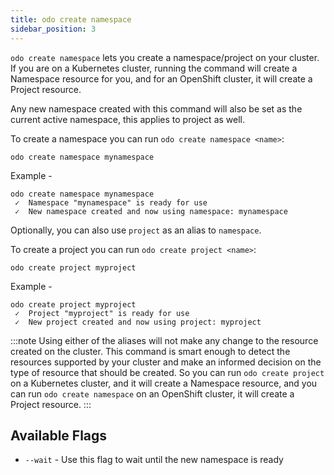 ```yaml
---
title: odo create namespace
sidebar_position: 3
---
```


`odo create namespace` lets you create a namespace/project on your cluster. If you are on a Kubernetes cluster, running the command will create a Namespace resource for you, and for an OpenShift cluster, it will create a Project resource.

Any new namespace created with this command will also be set as the current active namespace, this applies to project as well.

To create a namespace you can run `odo create namespace <name>`:
```shell
odo create namespace mynamespace
```

Example - 
```shell
odo create namespace mynamespace
 ✓  Namespace "mynamespace" is ready for use
 ✓  New namespace created and now using namespace: mynamespace
```

Optionally, you can also use `project` as an alias to `namespace`.

To create a project you can run `odo create project <name>`:
```shell
odo create project myproject
```

Example -
```shell
odo create project myproject    
 ✓  Project "myproject" is ready for use
 ✓  New project created and now using project: myproject
```

:::note
Using either of the aliases will not make any change to the resource created on the cluster. This command is smart enough to detect the resources supported by your cluster and make an informed decision on the type of resource that should be created.
So you can run `odo create project` on a Kubernetes cluster, and it will create a Namespace resource, and you can run `odo create namespace` on an OpenShift cluster, it will create a Project resource.
:::

## Available Flags
* `--wait` - Use this flag to wait until the new namespace is ready